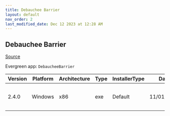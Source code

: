 ```yaml
---
title: Debauchee Barrier
layout: default
nav_order: 2
last_modified_date: Dec 12 2023 at 12:28 AM
---
```


## Debauchee Barrier

[Source](https://github.com/debauchee/barrier)

Evergreen app: `DebaucheeBarrier`

| Version | Platform | Architecture | Type | InstallerType | Date       | Size    | URI                                                                                                                                                                                          |
| ------- | -------- | ------------ | ---- | ------------- | ---------- | ------- | -------------------------------------------------------------------------------------------------------------------------------------------------------------------------------------------- |
| 2.4.0   | Windows  | x86          | exe  | Default       | 11/01/2021 | 9279404 | [https://github.com/debauchee/barrier/releases/download/v2.4.0/BarrierSetup-2.4.0-release.exe](https://github.com/debauchee/barrier/releases/download/v2.4.0/BarrierSetup-2.4.0-release.exe) |
